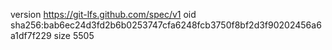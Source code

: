 version https://git-lfs.github.com/spec/v1
oid sha256:bab6ec24d3fd2b6b0253747cfa6248fcb3750f8bf2d3f90202456a6a1df7f229
size 5505
